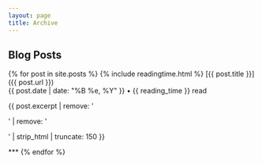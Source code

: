 ```yaml
---
layout: page
title: Archive
---
```


## Blog Posts

{% for post in site.posts %}
{% include readingtime.html %}
  [{{ post.title }}]({{ post.url }})<br/>
  {{ post.date | date: "%B %e, %Y" }} • {{ reading_time }} read
  <p>{{ post.excerpt | remove: '<p>' | remove: '</p>' | strip_html | truncate: 150 }}</p>
  ***
{% endfor %}
